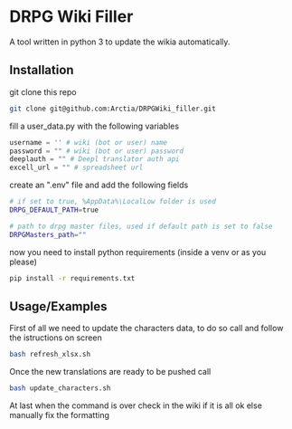 # DRPG Wiki Filler

A tool written in python 3 to update the wikia automatically.

## Installation

git clone this repo 

```bash
git clone git@github.com:Arctia/DRPGWiki_filler.git
```

fill a user_data.py with the following variables
```python
username = '' # wiki (bot or user) name
password = "" # wiki (bot or user) password
deeplauth = "" # Deepl translator auth api
excell_url = "" # spreadsheet url
```

create an ".env" file and add the following fields
```bash
# if set to true, %AppData%\LocalLow folder is used
DRPG_DEFAULT_PATH=true

# path to drpg master files, used if default path is set to false
DRPGMasters_path=""
```

now you need to install python requirements (inside a venv or as you please)


```bash
pip install -r requirements.txt
```

## Usage/Examples

First of all we need to update the characters data, to do so call and follow the istructions on screen

```bash
bash refresh_xlsx.sh
```

Once the new translations are ready to be pushed call

```bash
bash update_characters.sh
```

At last when the command is over check in the wiki if it is all ok else manually fix the formatting
